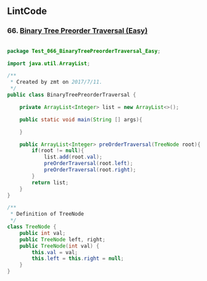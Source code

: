 ## LintCode
### 66. <a href="http://www.lintcode.com/en/problem/binary-tree-preorder-traversal/"> Binary Tree Preorder Traversal (Easy) </a>

```java

package Test_066_BinaryTreePreorderTraversal_Easy;

import java.util.ArrayList;

/**
 * Created by zmt on 2017/7/11.
 */
public class BinaryTreePreorderTraversal {

    private ArrayList<Integer> list = new ArrayList<>();

    public static void main(String [] args){

    }

    public ArrayList<Integer> preOrderTraversal(TreeNode root){
        if(root != null){
            list.add(root.val);
            preOrderTraversal(root.left);
            preOrderTraversal(root.right);
        }
        return list;
    }
}

/**
 * Definition of TreeNode
 */
class TreeNode {
    public int val;
    public TreeNode left, right;
    public TreeNode(int val) {
        this.val = val;
        this.left = this.right = null;
    }
}

```